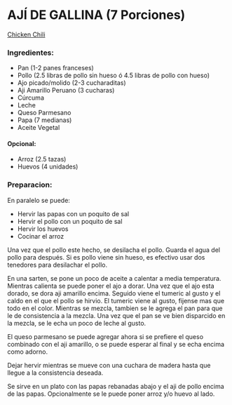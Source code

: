 AJÍ DE GALLINA (7 Porciones)
==============================
[Chicken Chili](./chicken_chili.html)

### Ingredientes:

* Pan (1-2 panes franceses)
* Pollo (2.5 libras de pollo sin hueso ó 4.5 libras de pollo con hueso)
* Ajo picado/molido (2-3 cucharaditas)
* Aji Amarillo Peruano (3 cucharas)
* Cúrcuma
* Leche
* Queso Parmesano
* Papa (7 medianas)
* Aceite Vegetal

#### Opcional:

* Arroz (2.5 tazas)
* Huevos (4 unidades)

### Preparacion:

En paralelo se puede:

* Hervir las papas con un poquito de sal
* Hervir el pollo con un poquito de sal
* Hervir los huevos
* Cocinar el arroz

Una vez que el pollo este hecho, se desilacha el pollo. Guarda el agua del pollo para después. 
Si es pollo viene sin hueso, es efectivo usar dos tenedores para desilachar el pollo.

En una sarten, se pone un poco de aceite a calentar a media temperatura.
Mientras calienta se puede poner el ajo a dorar.
Una vez que el ajo esta dorado, se dora aji amarillo encima.
Seguido viene el tumeric al gusto y el caldo en el que el pollo se hirvio.
El tumeric viene al gusto, fijense mas que todo en el color.
Mientras se mezcla, tambien se le agrega el pan para que le de consistencia a la mezcla. Una vez que el pan se ve bien disparcido en la mezcla, se le echa un poco de leche al gusto.

El queso parmesano se puede agregar ahora si se prefiere el queso combinado con el aji amarillo, o se puede esperar al final y se echa encima como adorno.

Dejar hervir mientras se mueve con una cuchara de madera hasta que llegue a la consistencia deseada.

Se sirve en un plato con las papas rebanadas abajo y el aji de pollo encima de las papas. Opcionalmente se le puede poner arroz y/o huevo al lado.
